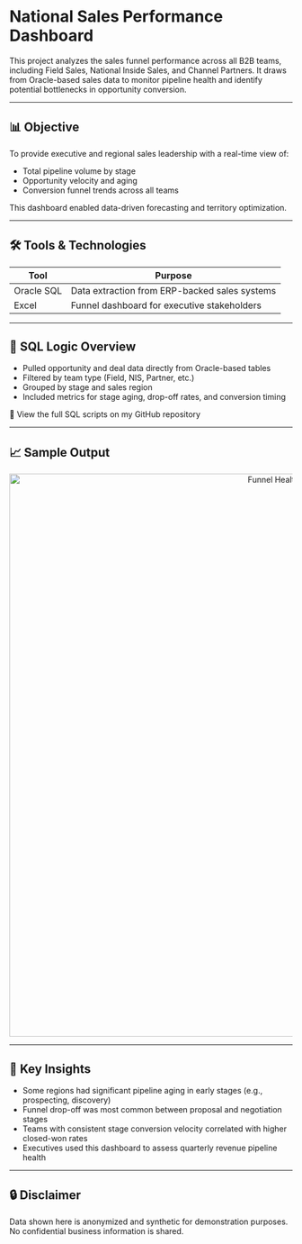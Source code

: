 # National Sales Performance Dashboard

This project analyzes the sales funnel performance across all B2B teams, including Field Sales, National Inside Sales, and Channel Partners. It draws from Oracle-based sales data to monitor pipeline health and identify potential bottlenecks in opportunity conversion.

---

## 📊 Objective

To provide executive and regional sales leadership with a real-time view of:
- Total pipeline volume by stage
- Opportunity velocity and aging
- Conversion funnel trends across all teams

This dashboard enabled data-driven forecasting and territory optimization.

---

## 🛠️ Tools & Technologies

| Tool          | Purpose                                      |
|---------------|-----------------------------------------------|
| Oracle SQL    | Data extraction from ERP-backed sales systems |
| Excel         | Funnel dashboard for executive stakeholders   |

---

## 🧾 SQL Logic Overview

- Pulled opportunity and deal data directly from Oracle-based tables
- Filtered by team type (Field, NIS, Partner, etc.)
- Grouped by stage and sales region
- Included metrics for stage aging, drop-off rates, and conversion timing

📂 View the full SQL scripts on my GitHub repository

---

## 📈 Sample Output

<p align="center">
  <img src="https://i.imgur.com/uFGQkFE.png" alt="Funnel Health Dashboard" width="1000"/>
</p>

---

## 🧠 Key Insights

- Some regions had significant pipeline aging in early stages (e.g., prospecting, discovery)
- Funnel drop-off was most common between proposal and negotiation stages
- Teams with consistent stage conversion velocity correlated with higher closed-won rates
- Executives used this dashboard to assess quarterly revenue pipeline health

---

## 🔒 Disclaimer

Data shown here is anonymized and synthetic for demonstration purposes. No confidential business information is shared.
